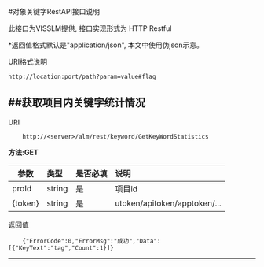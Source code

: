 #对象关键字RestAPI接口说明


此接口为VISSLM提供, 接口实现形式为 HTTP Restful

\*返回值格式默认是"application/json", 本文中使用伪json示意。

URI格式说明

	http://location:port/path?param=value#flag


##获取项目内关键字统计情况
---------


URI

		http://<server>/alm/rest/keyword/GetKeyWordStatistics

**方法:GET**

| 参数 | 类型 | 是否必填 | 说明 |
| --- | :-- | :-- | :-- |
| proId | string | 是 | 项目id |
| {token} | string | 是 | utoken/apitoken/apptoken/... |

返回值

		{"ErrorCode":0,"ErrorMsg":"成功","Data":[{"KeyText":"tag","Count":1}]}
***


		


